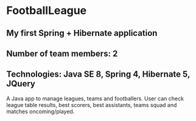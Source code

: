 # FootballLeague
## My first Spring + Hibernate application
## Number of team members: 2
## Technologies: Java SE 8, Spring 4, Hibernate 5, JQuery
A Java app to manage leagues, teams and footballers. User can check league table results, best scorers, best assistants, teams squad and matches oncoming/played.
